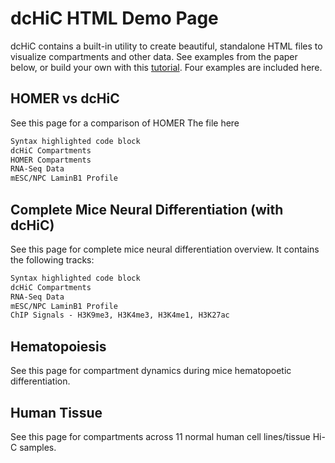 # dcHiC HTML Demo Page

dcHiC contains a built-in utility to create beautiful, standalone HTML files to visualize compartments and other data. See examples from the paper below, or build your own with this [tutorial](https://github.com/ay-lab/dcHiC/wiki/Mice-Neural-Differentiation-Tutorial). Four examples are included here. 

## HOMER vs dcHiC

See this page for a comparison of HOMER The file here 
```markdown
Syntax highlighted code block
dcHiC Compartments
HOMER Compartments
RNA-Seq Data
mESC/NPC LaminB1 Profile
```

## Complete Mice Neural Differentiation (with dcHiC)

See this page for complete mice neural differentiation overview. It contains the following tracks: 
```markdown
Syntax highlighted code block
dcHiC Compartments
RNA-Seq Data
mESC/NPC LaminB1 Profile
ChIP Signals - H3K9me3, H3K4me3, H3K4me1, H3K27ac
```

## Hematopoiesis 

See this page for compartment dynamics during mice hematopoetic differentiation. 

## Human Tissue 

See this page for compartments across 11 normal human cell lines/tissue Hi-C samples. 

